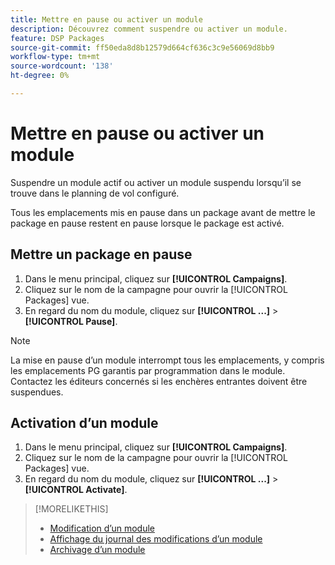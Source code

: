 ```yaml
---
title: Mettre en pause ou activer un module
description: Découvrez comment suspendre ou activer un module.
feature: DSP Packages
source-git-commit: ff50eda8d8b12579d664cf636c3c9e56069d8bb9
workflow-type: tm+mt
source-wordcount: '138'
ht-degree: 0%

---
```


# Mettre en pause ou activer un module

Suspendre un module actif ou activer un module suspendu lorsqu’il se trouve dans le planning de vol configuré.

Tous les emplacements mis en pause dans un package avant de mettre le package en pause restent en pause lorsque le package est activé.

## Mettre un package en pause

1. Dans le menu principal, cliquez sur **[!UICONTROL Campaigns]**.
1. Cliquez sur le nom de la campagne pour ouvrir la [!UICONTROL Packages] vue.
1. En regard du nom du module, cliquez sur  **[!UICONTROL ...]** > **[!UICONTROL Pause]**.

>[!NOTE]
>
>La mise en pause d’un module interrompt tous les emplacements, y compris les emplacements PG garantis par programmation dans le module. Contactez les éditeurs concernés si les enchères entrantes doivent être suspendues.

## Activation d’un module

1. Dans le menu principal, cliquez sur **[!UICONTROL Campaigns]**.
1. Cliquez sur le nom de la campagne pour ouvrir la [!UICONTROL Packages] vue.
1. En regard du nom du module, cliquez sur  **[!UICONTROL ...]** > **[!UICONTROL Activate]**.

>[!MORELIKETHIS]
>
>* [Modification d’un module](package-edit.md)
>* [Affichage du journal des modifications d’un module](package-change-log.md)
>* [Archivage d’un module](package-archive-unarchive.md)

